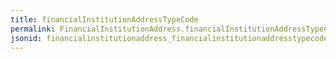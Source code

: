 ```yaml
---
title: financialInstitutionAddressTypeCode
permalink: FinancialInstitutionAddress.financialInstitutionAddressTypeCode.html
jsonid: financialinstitutionaddress_financialinstitutionaddresstypecode
---
```

